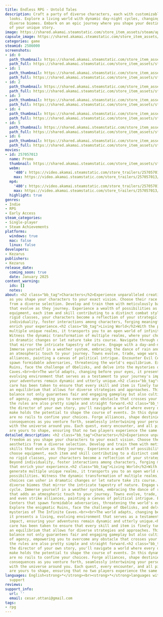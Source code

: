 ```yaml
---
title: Endless RPG - Untold Tales
description: Craft a party of diverse characters, each with customizable skills and
  looks. Explore a living world with dynamic day-night cycles, changing seasons, and
  diverse biomes. Embark on an epic journey where you shape your destiny as the director
  of your unique story.
image: https://shared.akamai.steamstatic.com/store_item_assets/steam/apps/2586000/header.jpg?t=1731355187
capsule_image: https://shared.akamai.steamstatic.com/store_item_assets/steam/apps/2586000/capsule_231x87.jpg?t=1731355187
categories: game
steamid: 2586000
screenshots:
- id: 0
  path_thumbnail: https://shared.akamai.steamstatic.com/store_item_assets/steam/apps/2586000/ss_67e2290228da987b0d983e2f1d73df03c069929c.600x338.jpg?t=1731355187
  path_full: https://shared.akamai.steamstatic.com/store_item_assets/steam/apps/2586000/ss_67e2290228da987b0d983e2f1d73df03c069929c.1920x1080.jpg?t=1731355187
- id: 1
  path_thumbnail: https://shared.akamai.steamstatic.com/store_item_assets/steam/apps/2586000/ss_085f350559b51232968671c866ef5d99e26572df.600x338.jpg?t=1731355187
  path_full: https://shared.akamai.steamstatic.com/store_item_assets/steam/apps/2586000/ss_085f350559b51232968671c866ef5d99e26572df.1920x1080.jpg?t=1731355187
- id: 2
  path_thumbnail: https://shared.akamai.steamstatic.com/store_item_assets/steam/apps/2586000/ss_63addf150e91b74561b1c512ac5298dbd5a57376.600x338.jpg?t=1731355187
  path_full: https://shared.akamai.steamstatic.com/store_item_assets/steam/apps/2586000/ss_63addf150e91b74561b1c512ac5298dbd5a57376.1920x1080.jpg?t=1731355187
- id: 3
  path_thumbnail: https://shared.akamai.steamstatic.com/store_item_assets/steam/apps/2586000/ss_f092b2c502b1586ff8968717cfde851607ab7394.600x338.jpg?t=1731355187
  path_full: https://shared.akamai.steamstatic.com/store_item_assets/steam/apps/2586000/ss_f092b2c502b1586ff8968717cfde851607ab7394.1920x1080.jpg?t=1731355187
- id: 4
  path_thumbnail: https://shared.akamai.steamstatic.com/store_item_assets/steam/apps/2586000/ss_c6db5c2a54a0e13ebe6e545eee1f1aa6334a1a0c.600x338.jpg?t=1731355187
  path_full: https://shared.akamai.steamstatic.com/store_item_assets/steam/apps/2586000/ss_c6db5c2a54a0e13ebe6e545eee1f1aa6334a1a0c.1920x1080.jpg?t=1731355187
- id: 5
  path_thumbnail: https://shared.akamai.steamstatic.com/store_item_assets/steam/apps/2586000/ss_a117d250471a24d1da0ee10334c68b9991ccff27.600x338.jpg?t=1731355187
  path_full: https://shared.akamai.steamstatic.com/store_item_assets/steam/apps/2586000/ss_a117d250471a24d1da0ee10334c68b9991ccff27.1920x1080.jpg?t=1731355187
- id: 6
  path_thumbnail: https://shared.akamai.steamstatic.com/store_item_assets/steam/apps/2586000/ss_fd20771a158a71398a61ece2030583eff794b660.600x338.jpg?t=1731355187
  path_full: https://shared.akamai.steamstatic.com/store_item_assets/steam/apps/2586000/ss_fd20771a158a71398a61ece2030583eff794b660.1920x1080.jpg?t=1731355187
movies:
- id: 257057013
  name: Promo
  thumbnail: https://shared.akamai.steamstatic.com/store_item_assets/steam/apps/257057013/movie.293x165.jpg?t=1726858638
  webm:
    '480': https://video.akamai.steamstatic.com/store_trailers/257057013/movie480_vp9.webm?t=1726858638
    max: https://video.akamai.steamstatic.com/store_trailers/257057013/movie_max_vp9.webm?t=1726858638
  mp4:
    '480': https://video.akamai.steamstatic.com/store_trailers/257057013/movie480.mp4?t=1726858638
    max: https://video.akamai.steamstatic.com/store_trailers/257057013/movie_max.mp4?t=1726858638
  highlight: true
genres:
- Indie
- RPG
- Early Access
steam_categories:
- Single-player
- Steam Achievements
platforms:
  windows: true
  mac: false
  linux: false
developers:
- Kezarus
publishers:
- Kezarus
release_date:
  coming_soon: true
  date: January 2025
content_warning:
  ids: []
  notes:
about: <h2 class="bb_tag">Characters</h2>Experience unparalleled creative freedom
  as you shape your characters to your exact vision. Choose their race and aesthetics
  from a diverse selection. Develop and train them with meticulously balanced skills
  that evolve as they journey. Experience a wealth of possibilities as you choose
  equipment, each item and skill contributing to a distinct combat style. With no
  rigid classes, your characters become a reflection of your strategic vision. Beyond
  individuality, foster interactions among characters, forging meaningful bonds that
  enrich your experience.<h2 class="bb_tag">Living World</h2>With the power to generate
  multiple unique realms, it transports you to an open world of infinite possibilities.
  Witness the dynamic transformation of multiple realms, where your choices can usher
  in dramatic changes or let nature take its course. Navigate through diverse biomes
  that mirror the intricate tapestry of nature. Engage with a day-and-night cycle.
  Immerse yourself in a weather system, embracing the dance of rain and fog that adds
  an atmospheric touch to your journey. Towns evolve, trade, wage wars, and even strike
  alliances, painting a canvas of political intrigue. Encounter Evil Centers that
  spawn formidable adversaries, threatening the world's equilibrium. Explore the enigmatic
  Ruins, face the challenge of Obelisks, and delve into the mysteries of The Infinite
  Caves.<br><br>The world adapts, changing before your eyes, it presents a living,
  evolving environment that serves as a testament to your journey's impact, ensuring
  your adventures remain dynamic and utterly unique.<h2 class="bb_tag">Rules</h2>Meticulous
  care has been taken to ensure that every skill and item is finely tuned, creating
  an equilibrium that allows for diverse strategies and approaches. This meticulous
  balance not only guarantees fair and engaging gameplay but also cultivates a sense
  of agency, empowering you to overcome any obstacle that crosses your path. And yet
  the rules are also pretty simple and straight forward.<h2 class="bb_tag">Agency</h2>As
  the director of your own story, you'll navigate a world where every decision you
  make holds the potential to shape the course of events. In this dynamic realm, there
  are no rails to confine your choices. Forge alliances, shape destinies, and embrace
  consequences as you venture forth, seamlessly intertwining your personal narrative
  with the universe around you. Each quest, every encounter, and all pivotal moments
  are yours to shape, ensuring that no two players experience the same journey.
detailed_description: <h2 class="bb_tag">Characters</h2>Experience unparalleled creative
  freedom as you shape your characters to your exact vision. Choose their race and
  aesthetics from a diverse selection. Develop and train them with meticulously balanced
  skills that evolve as they journey. Experience a wealth of possibilities as you
  choose equipment, each item and skill contributing to a distinct combat style. With
  no rigid classes, your characters become a reflection of your strategic vision.
  Beyond individuality, foster interactions among characters, forging meaningful bonds
  that enrich your experience.<h2 class="bb_tag">Living World</h2>With the power to
  generate multiple unique realms, it transports you to an open world of infinite
  possibilities. Witness the dynamic transformation of multiple realms, where your
  choices can usher in dramatic changes or let nature take its course. Navigate through
  diverse biomes that mirror the intricate tapestry of nature. Engage with a day-and-night
  cycle. Immerse yourself in a weather system, embracing the dance of rain and fog
  that adds an atmospheric touch to your journey. Towns evolve, trade, wage wars,
  and even strike alliances, painting a canvas of political intrigue. Encounter Evil
  Centers that spawn formidable adversaries, threatening the world's equilibrium.
  Explore the enigmatic Ruins, face the challenge of Obelisks, and delve into the
  mysteries of The Infinite Caves.<br><br>The world adapts, changing before your eyes,
  it presents a living, evolving environment that serves as a testament to your journey's
  impact, ensuring your adventures remain dynamic and utterly unique.<h2 class="bb_tag">Rules</h2>Meticulous
  care has been taken to ensure that every skill and item is finely tuned, creating
  an equilibrium that allows for diverse strategies and approaches. This meticulous
  balance not only guarantees fair and engaging gameplay but also cultivates a sense
  of agency, empowering you to overcome any obstacle that crosses your path. And yet
  the rules are also pretty simple and straight forward.<h2 class="bb_tag">Agency</h2>As
  the director of your own story, you'll navigate a world where every decision you
  make holds the potential to shape the course of events. In this dynamic realm, there
  are no rails to confine your choices. Forge alliances, shape destinies, and embrace
  consequences as you venture forth, seamlessly intertwining your personal narrative
  with the universe around you. Each quest, every encounter, and all pivotal moments
  are yours to shape, ensuring that no two players experience the same journey.
languages: English<strong>*</strong><br><strong>*</strong>languages with full audio
  support
reviews:
support_info:
  url: ''
  email: cesar.ottani@gmail.com
tags:
- rpg
---
```


